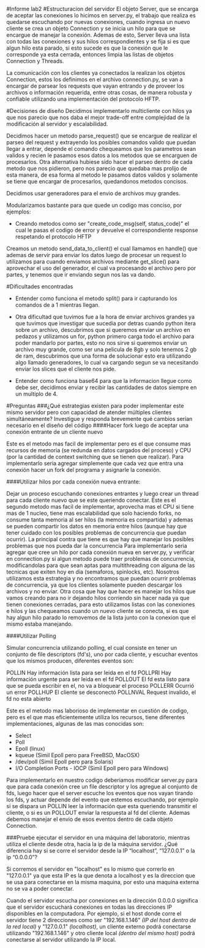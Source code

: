 #Informe lab2
#Estructuracion del servidor
El objeto Server, que se encarga de aceptar las conexiones lo hicimos en server.py, el trabajo que realiza es quedarse escuchando por nuevas conexiones, cuando ingresa un nuevo cliente se crea un objeto Connection y se inicia un hilo para que se encargue de manejar la conexión.
Ademas de esto, Server lleva una lista con todas las conexiones y sus hilos correspondientes y se fija si es que algun hilo esta parado, si esto sucede es que la conexión que le corresponde ya esta cerrada, entonces limpia las listas de objetos Connection y Threads.

La comunicación con los clientes ya conectados la realizan los objetos Connection, estos los definimos en el archivo connection.py, se van a encargar de parsear los requests que vayan entrando y de proveer los archivos o información requerida, entre otras cosas, de manera robusta y confiable utilizando una implementación del protocolo HFTP.

#Decisiones de diseño
Decidimos implementarlo multicliente con hilos ya que nos parecio que nos daba el mejor trade-off entre complejidad de la modificación al servidor y escalabilidad.

Decidimos hacer un metodo parse_request() que se encargue de realizar el parseo del request y extrayendo los posibles comandos valido que puedan llegar a entrar, depende el comando chequeamos que los parametros sean validos y recien le pasamos esos datos a los metodos que se encarguen de procesarlos. Otra alternativa hubiese sido hacer el parseo dentro de cada metodo que nos pidieron, pero nos parecio que quedaba mas prolijo de esta manera, de esa forma al metodo le pasamos datos validos y solamente se tiene que encargar de procesarlos, quedandonos metodos concisos.

Decidimos usar generadores para el envio de archivos muy grandes.

Modularizamos bastante para que quede un codigo mas conciso, por ejemplos:
- Creando metodos como ser "create_code_msg(self, status_code)" el cual le pasas el codigo de error y devuelve el correspondiente response respetando el protocolo HFTP

Creamos un metodo send_data_to_client() el cual llamamos en handle() que ademas de servir para enviar los datos luego de procesar un request lo utilizamos para cuando enviamos archivos mediante get_slice() para aprovechar el uso del generador, el cual va procesando el archivo pero por partes, y tenemos que ir enviando segun nos las va dando.


#Dificultades encontradas

* Entender como funciona el metodo split() para ir capturando los comandos de a 1 mientras llegan. 

* Otra dificultad que tuvimos fue a la hora de enviar archivos grandes ya que tuvimos que investigar que sucedia por detras cuando python itera sobre un archivo, descubrimos que si queremos enviar un archivo en pedazos y utilizamos un for, python primero carga todo el archivo para poder mandarlo por partes, esto no nos sirve si queremos enviar un archivo muy grande, como ser una pelicula de 8gb y solo tenemos 2 gb de ram, descubrimos que una forma de solucionar esto era utilizando algo llamado generadores, lo cual va cargando segun se va necesitando enviar los slices que el cliente nos pide.

* Entender como funciona base64 para que la informacion llegue como debe ser,
decidimos enviar y recibir las cantidades de datos siempre en un multiplo de 4.

#Preguntas
###¿Qué estrategias existen para poder implementar este mismo servidor pero con capacidad de atender ​múltiples clientes simultáneamente​? Investigue y responda brevemente qué cambios serían necesario en el diseño del código
####Hacer fork luego de aceptar una conexión entrante de un cliente nuevo

Este es el metodo mas facil de implementar pero es el que consume mas recursos de memoria (se redunda en datos cargados del proceso) y CPU (por la cantidad de context switching que se tienen que realizar).
Para implementarlo seria agregar simplemente que cada vez que entra una conexión hacer un fork del programa y asignarle la conexión.

####Utilizar hilos por cada conexión nueva entrante:

Dejar un proceso escuchando conexiones entrantes y luego crear un thread para cada cliente nuevo que se este queriendo conectar.
Este es el segundo metodo mas facil de implementar, aprovecha mas el CPU si tiene mas de 1 nucleo, tiene mas escalabilidad que solo haciendo forks, no consume tanta memoria al ser hilos (la memoria es compartida) y ademas se pueden compartir los datos en memoria entre hilos (aunque hay que tener cuidado con los posibles problemas de concurrencia que puedan ocurrir).
La principal contra que tiene es que hay que manejar los posibles problemas que nos pueda dar la concurrencia
Para implementarlo seria agregar que cree un hilo por cada conexión nueva en server.py, y verificar en connection.py si algun metodo puede traer problemas de concurrencia, modificandolas para que sean aptas para multithreading con alguna de las tecnicas que exiten hoy en dia (semaforos, spinlocks, etc).
Nosotros utilizamos esta estrategia y no encontramos que puedan ocurrir problemas de concurrencia, ya que los clientes solamente pueden descargar los archivos y no enviar.
Otra cosa que hay que hacer es manejar los hilos que vamos creando para no ir dejando hilos corriendo sin hacer nada ya que tienen conexiones cerradas, para esto utilizamos listas con las conexiones e hilos y las chequeamos cuando un nuevo cliente se conecta, si es que hay algun hilo parado lo removemos de la lista junto con la conexion que el mismo estaba manejando.


####Utilizar Polling

Simular concurrencia utilizando polling, el cual consiste en tener un conjunto de file descriptors (fd's), uno por cada cliente, y escuchar eventos que los mismos producen, diferentes eventos son:

POLLIN Hay información lista para ser leida en el fd
POLLPRI Hay información urgente para ser leida en el fd
POLLOUT El fd esta listo para que se pueda escribir en el, no va a bloquear el proceso
POLLERR Ocurrió un error
POLLHUP El cliente se desconectó
POLLNVAL Request invalido, el fd no esta abierto

Este es el metodo mas laborioso de implementar en cuestión de codigo, pero es el que mas eficientemente utiliza los recursos, tiene diferentes implementaciones, algunas de las mas conocidas son:
- Select
- Poll
- Epoll (linux)
- kqueue (Simil Epoll pero para FreeBSD, MacOSX)
- /dev/poll (Simil Epoll pero para Solaris)
- I/O Completion Ports - IOCP (Simil Epoll pero para Windows)

Para implementarlo en nuestro codigo deberiamos modificar server.py para que para cada conexión cree un file descriptor y los agregue al conjunto de fds, luego hacer que el server escuche los eventos que nos vayan tirando los fds, y actuar depende del evento que estemos escuchando, por ejemplo si se dispara un POLLIN leer la información que esta queriendo transmitir el cliente, o si es un POLLOUT enviar la respuesta al fd del cliente.
Ademas debemos manejar el envio de esos eventos dentro de cada objeto Connection.

###Pruebe ejecutar el servidor en una máquina del laboratorio, mientras utiliza el cliente desde otra, hacia la ip de la máquina servidor. ¿Qué diferencia hay si se corre el servidor desde la IP “localhost”, “127.0.0.1” o la ip “0.0.0.0”?

Si corremos el servidor en "localhost" es lo mismo que correrlo en "127.0.0.1" ya que esta IP es la que denota a localhost y es la direccion que se usa para conectarse en la misma maquina, por esto una maquina externa no se va a poder conectar.

Cuando el servidor escucha por conexiones en la dirección 0.0.0.0 significa que el servidor escuchará conexiones en todas las direcciones IP disponibles en la computadora. Por ejemplo, si el host donde corre el servidor tiene 2 direcciones como ser "192.168.1.146" *(IP del host dentro de la red local)* y "127.0.0.1" *(localhost)*, un cliente externo podrá conectarse utilizando "192.168.1.146" y otro cliente local *(dentro del mismo host)* podrá conectarse al servidor utilizando la IP local.